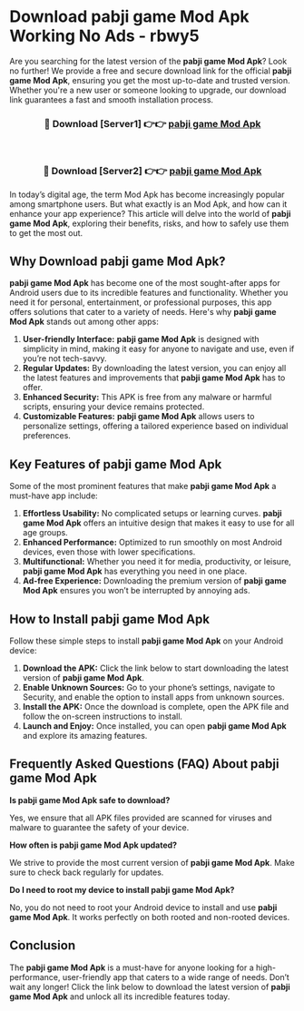 # Download pabji game Mod Apk Working No Ads - rbwy5

Are you searching for the latest version of the **pabji game Mod Apk**? Look no further! We provide a free and secure download link for the official **pabji game Mod Apk**, ensuring you get the most up-to-date and trusted version. Whether you're a new user or someone looking to upgrade, our download link guarantees a fast and smooth installation process.

<div align="center">
<h3>🔴 Download [Server1] 👉👉 <a href="https://apk-comot.site?title=pabji_game">pabji game Mod Apk</a></h3><br>
<h3>🔴 Download [Server2] 👉👉 <a href="https://apk-comot.site?title=pabji_game">pabji game Mod Apk</a></h3>
</div>

In today’s digital age, the term Mod Apk has become increasingly popular among smartphone users. But what exactly is an Mod Apk, and how can it enhance your app experience? This article will delve into the world of **pabji game Mod Apk**, exploring their benefits, risks, and how to safely use them to get the most out.

## Why Download pabji game Mod Apk?

**pabji game Mod Apk** has become one of the most sought-after apps for Android users due to its incredible features and functionality. Whether you need it for personal, entertainment, or professional purposes, this app offers solutions that cater to a variety of needs. Here's why **pabji game Mod Apk** stands out among other apps:

1. **User-friendly Interface:** **pabji game Mod Apk** is designed with simplicity in mind, making it easy for anyone to navigate and use, even if you’re not tech-savvy.
2. **Regular Updates:** By downloading the latest version, you can enjoy all the latest features and improvements that **pabji game Mod Apk** has to offer.
3. **Enhanced Security:** This APK is free from any malware or harmful scripts, ensuring your device remains protected.
4. **Customizable Features:** **pabji game Mod Apk** allows users to personalize settings, offering a tailored experience based on individual preferences.

## Key Features of pabji game Mod Apk

Some of the most prominent features that make **pabji game Mod Apk** a must-have app include:

1. **Effortless Usability:** No complicated setups or learning curves. **pabji game Mod Apk** offers an intuitive design that makes it easy to use for all age groups.
2. **Enhanced Performance:** Optimized to run smoothly on most Android devices, even those with lower specifications.
3. **Multifunctional:** Whether you need it for media, productivity, or leisure, **pabji game Mod Apk** has everything you need in one place.
4. **Ad-free Experience:** Downloading the premium version of **pabji game Mod Apk** ensures you won’t be interrupted by annoying ads.

## How to Install pabji game Mod Apk

Follow these simple steps to install **pabji game Mod Apk** on your Android device:

1. **Download the APK:** Click the link below to start downloading the latest version of **pabji game Mod Apk**.
2. **Enable Unknown Sources:** Go to your phone’s settings, navigate to Security, and enable the option to install apps from unknown sources.
3. **Install the APK:** Once the download is complete, open the APK file and follow the on-screen instructions to install.
4. **Launch and Enjoy:** Once installed, you can open **pabji game Mod Apk** and explore its amazing features.

## Frequently Asked Questions (FAQ) About pabji game Mod Apk

**Is pabji game Mod Apk safe to download?**

Yes, we ensure that all APK files provided are scanned for viruses and malware to guarantee the safety of your device.

**How often is pabji game Mod Apk updated?**

We strive to provide the most current version of **pabji game Mod Apk**. Make sure to check back regularly for updates.

**Do I need to root my device to install pabji game Mod Apk?**

No, you do not need to root your Android device to install and use **pabji game Mod Apk**. It works perfectly on both rooted and non-rooted devices.

## Conclusion

The **pabji game Mod Apk** is a must-have for anyone looking for a high-performance, user-friendly app that caters to a wide range of needs. Don’t wait any longer! Click the link below to download the latest version of **pabji game Mod Apk** and unlock all its incredible features today.
